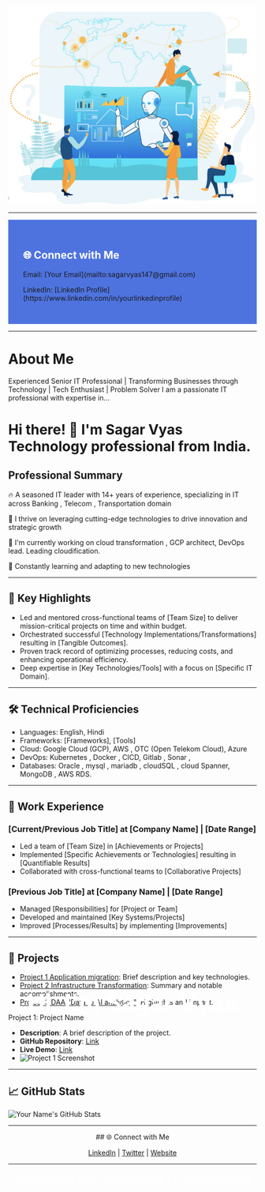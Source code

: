 <!-- Section 1: profile image -->
<div align="center">
  <img src="AI-professional-image.jpg" width="800" height="400" alt="Header Image">
  <h1 style="position: absolute; top: 50%; left: 50%; transform: translate(-50%, -50%); color: white; font-size: 3rem;">Hi, I'm Sagar Vyas</h1>
  <p style="position: absolute; top: 60%; left: 50%; transform: translate(-50%, -50%); color: white; font-size: 1.5rem;">Passionate and expereince IT Professional</p>
</div>

---

<!-- Section 2: Connect with Me -->
<div align="left" style="background-color: #4e73df; padding: 30px;">
  <h2 style="color: white;">🌐 Connect with Me</h2>
  <p>Email: [Your Email](mailto:sagarvyas147@gmail.com)</p>
  <p>LinkedIn: [LinkedIn Profile](https://www.linkedin.com/in/yourlinkedinprofile)</p>
</div>

---

# About Me

Experienced Senior IT Professional | Transforming Businesses through Technology | Tech Enthusiast | Problem Solver
I am a passionate IT professional with expertise in...
# Hi there! 👋 I'm Sagar Vyas Technology professional from India.

## Professional Summary

🔥 A seasoned IT leader with 14+ years of experience, specializing in IT across Banking , Telecom , Transportation domain

🚀 I thrive on leveraging cutting-edge technologies to drive innovation and strategic growth

🔭 I'm currently working on cloud transformation , GCP architect, DevOps lead. Leading cloudification.

🌱 Constantly learning and adapting to new technologies


---

## 💼 Key Highlights

- Led and mentored cross-functional teams of [Team Size] to deliver mission-critical projects on time and within budget.
- Orchestrated successful [Technology Implementations/Transformations] resulting in [Tangible Outcomes].
- Proven track record of optimizing processes, reducing costs, and enhancing operational efficiency.
- Deep expertise in [Key Technologies/Tools] with a focus on [Specific IT Domain].

---

## 🛠️ Technical Proficiencies

- Languages: English, Hindi
- Frameworks: [Frameworks], [Tools]
- Cloud: Google Cloud (GCP), AWS , OTC (Open Telekom Cloud), Azure
- DevOps: Kubernetes , Docker , CICD, Gitlab , Sonar ,
- Databases: Oracle , mysql , mariadb , cloudSQL , cloud Spanner, MongoDB , AWS RDS.

---

## 💼 Work Experience

### [Current/Previous Job Title] at [Company Name] | [Date Range]

- Led a team of [Team Size] in [Achievements or Projects]
- Implemented [Specific Achievements or Technologies] resulting in [Quantifiable Results]
- Collaborated with cross-functional teams to [Collaborative Projects]

### [Previous Job Title] at [Company Name] | [Date Range]

- Managed [Responsibilities] for [Project or Team]
- Developed and maintained [Key Systems/Projects]
- Improved [Processes/Results] by implementing [Improvements]

---
## 🚀 Projects

- [Project 1 Application migration](https://github.com/yourusername/project1): Brief description and key technologies.
- [Project 2 Infrastructure Transformation](https://github.com/yourusername/project2): Summary and notable accomplishments.
- [Project 3 DAA "Data to AI analytics"](https://github.com/yourusername/project3): Highlights and impact.

Project 1: Project Name

- **Description**: A brief description of the project.
- **GitHub Repository**: [Link](https://github.com/yourusername/project1)
- **Live Demo**: [Link](https://yourwebsite.com/project1-demo)
- ![Project 1 Screenshot](project1-screenshot.png)

---
## 📈 GitHub Stats

![Your Name's GitHub Stats](https://github-readme-stats.vercel.app/api?username=yourusername&show_icons=true&theme=dark)

---
<div align="center">
## 🌐 Connect with Me

[LinkedIn](https://www.linkedin.com/in/yourlinkedinprofile) | 
[Twitter](https://twitter.com/yourtwitterhandle) | 
[Website](https://sagar-vyas-cloudification.github.io/DataCloudAI-Excellence-Portfolio/)
</div>

---
